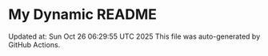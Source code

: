 # My Dynamic README
Updated at: Sun Oct 26 06:29:55 UTC 2025
This file was auto-generated by GitHub Actions.
